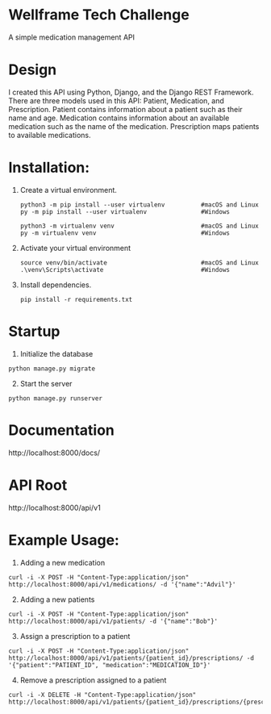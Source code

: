 # Wellframe Tech Challenge
A simple medication management API

# Design
I created this API using Python, Django, and the Django REST Framework.
There are three models used in this API: Patient, Medication, and Prescription.
Patient contains information about a patient such as their name and age. Medication
contains information about an available medication such as the name of the medication.
Prescription maps patients to available medications.

# Installation:

1. Create a virtual environment.
  
    ```
    python3 -m pip install --user virtualenv          #macOS and Linux
    py -m pip install --user virtualenv               #Windows
    ```
    ```
    python3 -m virtualenv venv                        #macOS and Linux
    py -m virtualenv venv                             #Windows
    ```
2. Activate your virtual environment
    ```
    source venv/bin/activate                          #macOS and Linux
    .\venv\Scripts\activate                           #Windows
    ```
3. Install dependencies.
    ```
    pip install -r requirements.txt
    ```
    
# Startup
 1. Initialize the database
 ```
 python manage.py migrate
 ```
 2. Start the server
 ```
 python manage.py runserver
 ```

# Documentation
 http://localhost:8000/docs/
 
# API Root
http://localhost:8000/api/v1 

# Example Usage:

1. Adding a new medication
```
curl -i -X POST -H "Content-Type:application/json" http://localhost:8000/api/v1/medications/ -d '{"name":"Advil"}'
```
2. Adding a new patients
```
curl -i -X POST -H "Content-Type:application/json" http://localhost:8000/api/v1/patients/ -d '{"name":"Bob"}'
```
3. Assign a prescription to a patient
```
curl -i -X POST -H "Content-Type:application/json" http://localhost:8000/api/v1/patients/{patient_id}/prescriptions/ -d '{"patient":"PATIENT_ID", "medication":"MEDICATION_ID"}'
```
4. Remove a prescription assigned to a patient
```
curl -i -X DELETE -H "Content-Type:application/json" http://localhost:8000/api/v1/patients/{patient_id}/prescriptions/{prescription_id}
```
